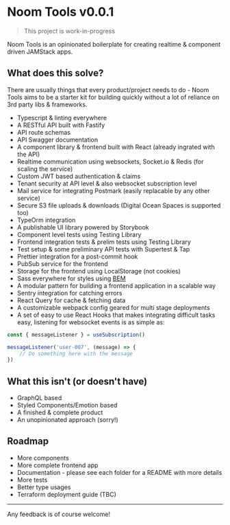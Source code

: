 # Noom Tools v0.0.1

> This project is work-in-progress 

Noom Tools is an opinionated boilerplate for creating realtime & component driven JAMStack apps. 

## What does this solve?

There are usually things that every product/project needs to do - Noom Tools aims to be a starter kit for building quickly without a lot of reliance on 3rd party libs & frameworks. 

- Typescript & linting everywhere
- A RESTful API built with Fastify
- API route schemas
- API Swagger documentation
- A component library & frontend built with React (already ingrated with the API)
- Realtime communication using websockets, Socket.io & Redis (for scaling the service)
- Custom JWT based authentication & claims 
- Tenant security at API level & also websocket subscription level
- Mail service for integrating Postmark (easily replacable by any other service)
- Secure S3 file uploads & downloads (Digital Ocean Spaces is supported too)
- TypeOrm integration
- A publishable UI library powered by Storybook
- Component level tests using Testing Library
- Frontend integration tests & prelim tests using Testing Library
- Test setup & some preliminary API tests with Supertest & Tap
- Prettier integration for a post-commit hook
- PubSub service for the frontend
- Storage for the frontend using LocalStorage (not cookies)
- Sass everywhere for styles using [BEM](http://getbem.com/)
- A modular pattern for building a frontend application in a scalable way
- Sentry integration for catching errors
- React Query for cache & fetching data
- A customizable webpack config geared for multi stage deployments
- A set of easy to use React Hooks that makes integrating difficult tasks easy, listening for websocket events is as simple as:

``` javascript
const { messageListener } = useSubscription()

messageListener('user-007', (message) => {
    // Do something here with the message
})
```  

## What this isn't (or doesn't have)

- GraphQL based
- Styled Components/Emotion based
- A finished & complete product
- An unopinionated approach (sorry!)

## Roadmap

- More components
- More complete frontend app
- Documentation - please see each folder for a README with more details
- More tests
- Better type usages
- Terraform deployment guide (TBC)

---

Any feedback is of course welcome!